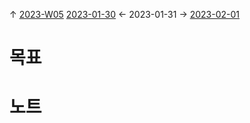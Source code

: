 
↑ [2023-W05](2023-W05.md)
[2023-01-30](2023-01-30.md) ← 2023-01-31 → [2023-02-01](2023-02-01.md)


# 목표



# 노트




